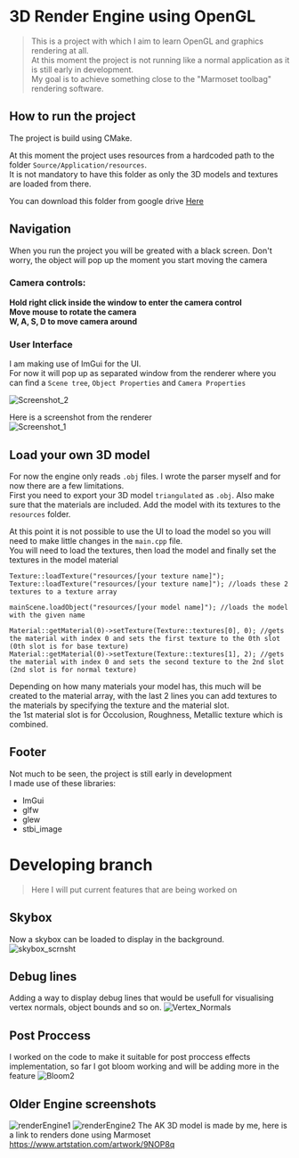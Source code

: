 # 3D Render Engine using OpenGL
> This is a project with which I aim to learn OpenGL and graphics rendering at all. <br />
> At this moment the project is not running like a normal application as it is still early in development. <br />
> My goal is to achieve something close to the "Marmoset toolbag" rendering software. <br />

## How to run the project
The project is build using CMake.

At this moment the project uses resources from a hardcoded path to the folder `Source/Application/resources`. <br />
It is not mandatory to have this folder as only the 3D models and textures are loaded from there.

You can download this folder from google drive [Here](https://drive.google.com/file/d/1Y9gyZOd7ii43Vctqx7i_DajzkOxWePFW/view?usp=sharing) <br />

## Navigation
When you run the project you will be greated with a black screen. Don't worry, the object will pop up the moment you start moving the camera <br />

### Camera controls:
**Hold right click inside the window to enter the camera control <br />
Move mouse to rotate the camera <br />
W, A, S, D to move camera around**<br />


### User Interface
I am making use of ImGui for the UI. <br />
For now it will pop up as separated window from the renderer where you can find a `Scene tree`, `Object Properties` and `Camera Properties`

![Screenshot_2](https://github.com/Ivailo41/OpenGL-Render-Engine/assets/115023277/49bf90c2-9e72-4e14-92b0-744536fab3a5)

Here is a screenshot from the renderer <br />
![Screenshot_1](https://github.com/Ivailo41/OpenGL-Render-Engine/assets/115023277/c94ddd9d-745d-4b83-a24d-c2a825d6a27c) 

## Load your own 3D model
For now the engine only reads `.obj` files. I wrote the parser myself and for now there are a few limitations. <br />
First you need to export your 3D model `triangulated` as `.obj`. Also make sure that the materials are included. Add the model with its textures to the `resources` folder. <br />

At this point it is not possible to use the UI to load the model so you will need to make little changes in the `main.cpp` file. <br />
You will need to load the textures, then load the model and finally set the textures in the model material <br />
```
Texture::loadTexture("resources/[your texture name]");
Texture::loadTexture("resources/[your texture name]"); //loads these 2 textures to a texture array

mainScene.loadObject("resources/[your model name]"); //loads the model with the given name

Material::getMaterial(0)->setTexture(Texture::textures[0], 0); //gets the material with index 0 and sets the first texture to the 0th slot (0th slot is for base texture)
Material::getMaterial(0)->setTexture(Texture::textures[1], 2); //gets the material with index 0 and sets the second texture to the 2nd slot (2nd slot is for normal texture)
```
Depending on how many materials your model has, this much will be created to the material array, with the last 2 lines you can add textures to the materials by specifying the texture and the material slot. <br />
the 1st material slot is for Occolusion, Roughness, Metallic texture which is combined.

## Footer
Not much to be seen, the project is still early in development <br />
I made use of these libraries:
- ImGui
- glfw
- glew
- stbi_image

# Developing branch
> Here I will put current features that are being worked on

## Skybox
Now a skybox can be loaded to display in the background.
![skybox_scrnsht](https://github.com/user-attachments/assets/de4a53cd-184a-42fc-9c49-97c74379af85)

## Debug lines
Adding a way to display debug lines that would be usefull for visualising vertex normals, object bounds and so on.
![Vertex_Normals](https://github.com/user-attachments/assets/77101e4a-95c5-454e-8250-1cc002df1f7e)

## Post Proccess
I worked on the code to make it suitable for post proccess effects implementation, so far I got bloom working and will be adding more in the feature
![Bloom2](https://github.com/user-attachments/assets/58929429-59f5-454f-9eb0-49c80a655c56)

## Older Engine screenshots
![renderEngine1](https://github.com/Ivailo41/OpenGL-Render-Engine/assets/115023277/4c395c17-dd62-4126-a725-81590ad9c492)
![renderEngine2](https://github.com/Ivailo41/OpenGL-Render-Engine/assets/115023277/2982ac31-47ed-46fd-a1ee-87ca07619335)
The AK 3D model is made by me, here is a link to renders done using Marmoset https://www.artstation.com/artwork/9NOP8q
